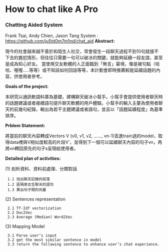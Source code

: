 # How to chat like A Pro
### Chatting Aided System 

Frank Tsai, Andy Chien, Jason Tang
System : https://github.com/ju5td0m7m1nd/chat_aid
<b>Abstract:</b>

現今的社會越來越不善於和陌生人社交，常會發生一段聊天過程不到10句就接不下去的尷尬情形，但往往只需要一句可以破冰的關鍵，就能夠延續一段友誼，甚至是成為知心好友。
當使用交友軟體的人正面臨到「無言」窘境，像是被句點（哈哈、喔喔.....等等）或不知該如何回話等等，本計劃會即時推薦較能延續話題的內容，供使用者參考。
 
<b>Goals of the project:</b>

本研究以通訊軟語料庫為基礎，建構聊天破冰小幫手。小幫手會提供使用者聊天時的話題建議或者接續語句提升聊天軟體的用戶體驗。小幫手的輸入主要為使用者聊天的前幾句紀錄，輸出為若干主題建議或者語句，並且以「話題延續程度」為基準排序。
 
<b>Prblem Statement:</b>

將當前的聊天內容轉成Vectors V (v0, v1, v2, ……, vn-1)丟進train過的model，取得data裡與V相似度較高的片段V’，並得到下一個可以延續聊天內容的句子vn，再將vn轉回原先的句子s呈現給使用者。
 
 
<b>Detailed plan of activities:</b>
 
(1) 剖析資料、資料前處理、分類對話

     1.1 找出聊天記錄的段落
     1.2 區隔男女生聊天的語句
     1.3 算出句子間的向量
     
 (2) Sentences representation
 
     2.1 Tf-Idf vectorization
     2.2 Doc2Vec
     2.3 Average (Median) Word2Vec
     
(3) Mapping Model

     3.1 Parse user’s input
     3.2 get the most similar sentence in model
     3.3 return the following sentence to enhance user’s chat experience.

